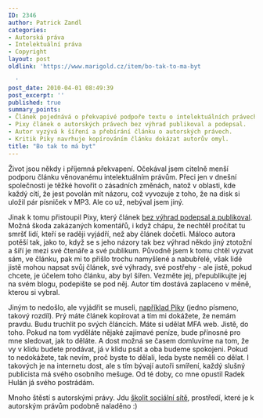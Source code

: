 ```yaml
---
ID: 2346
author: Patrick Zandl
categories:
- Autorská práva
- Intelektuální práva
- Copyright
layout: post
oldlink: 'https://www.marigold.cz/item/bo-tak-to-ma-byt

  '
post_date: 2010-04-01 08:49:39
post_excerpt: ''
published: true
summary_points:
- Článek pojednává o překvapivé podpoře textu o intelektuálních právech.
- Pixy článek o autorských právech bez výhrad publikoval a podepsal.
- Autor vyzývá k šíření a přebírání článku o autorských právech.
- Kritik Piky navrhuje kopírováním článku dokázat autorův omyl.
title: "Bo tak to má byt"
---
```


Život jsou někdy i příjemná překvapení. Očekával jsem citelně menší podporu článku věnovanému intelektuálním právům. Přeci jen v dnešní společnosti je těžké hovořit o zásadních změnách, natož v oblasti, kde každý cítí, že jest povolán mít názoru, což vyvozuje z toho, že na disk si uložil pár písniček v MP3. Ale co už, nebýval jsem jiný. 

Jinak k tomu přistoupil Pixy, který článek <a href="http://pixy.cz/pixynergia/2010/03/29/zapomenme-na-autorska-prava-2">bez výhrad podepsal a publikoval</a>.  Možná škoda zakázaných komentářů, i když chápu, že nechtěl pročítat tu smršť lidí, kteří se raději vyjádří, než aby článek dočetli. Máloco autora potěší tak, jako to, když se s jeho názory tak bez výhrad někdo jiný ztotožní a šíří je mezi své čtenáře a své publikum. Původně jsem k tomu chtěl vyzvat sám, ve článku, pak mi to přišlo trochu namyšlené a nabubřelé, však lidé jistě mohou napsat svůj článek, své výhrady, své postřehy - ale jistě, pokud chcete, je účelem toho článku, aby byl šířen. Vezměte jej, přepublikujte jej na svém blogu, podepište se pod něj. Autor tím dostává zaplaceno v měně, kterou si vybral. 

Jiným to nedošlo, ale vyjádřit se museli, <a href="http://4m.pilnik.sk/blabol-o-autorskych-pravach/">například Piky</a> (jedno písmeno, takový rozdíl). Prý máte článek kopírovat a tím mi dokážete, že nemám pravdu. Budu truchlit po svých článcích. Máte si udělat MFA web. Jistě, do toho. Pokud na tom vyděláte nějaké zajímavé peníze, bude přínosné pro mne sledovat, jak to děláte. A dost možná se časem domluvíme na tom, že vy v klidu budete prodávat, já v klidu psát a oba budeme spokojeni. Pokud to nedokážete, tak nevím, proč byste to dělali, leda byste neměli co dělat. I takových je na internetu dost, ale s tím bývají autoři smíření, každý slušný publicista má svého osobního mešuge. Od té doby, co mne opustil Radek Hulán já svého postrádám. 

Mnoho štěstí s autorskými právy. Jdu <a href="http://www.dobryweb.cz/skoleni-socialni-site-twitter-facebook-a-marketing/">školit sociální sítě</a>, prostředí, které je k autorským právům podobně naladěno :)